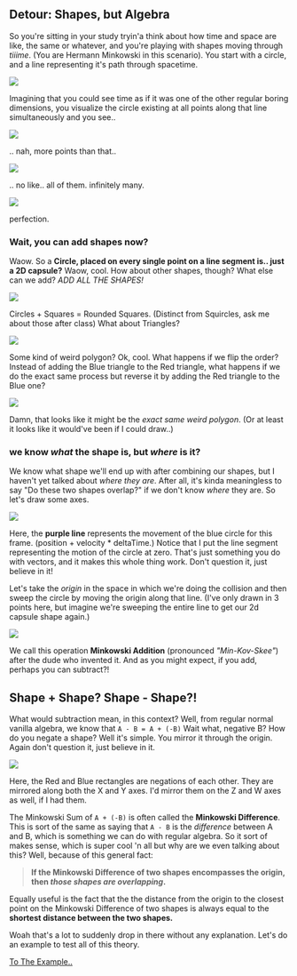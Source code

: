 ## Detour: Shapes, but Algebra

So you're sitting in your study tryin'a think about how time and space are like, the same or whatever, and you're playing with shapes moving through *tiiime*. (You are Hermann Minkowski in this scenario). You start with a circle, and a line representing it's path through spacetime.

![](img/minkowski_line_circle_1.png)

Imagining that you could see time as if it was one of the other regular boring dimensions, you visualize the circle existing at all points along that line simultaneously and you see..

![](img/minkowski_line_circle_2.png)

.. nah, more points than that..

![](img/minkowski_line_circle_3.png)

.. no like.. all of them. infinitely many.

![](img/minkowski_line_circle_4.png)

perfection.

### Wait, you can add shapes now?

Waow. So a **Circle, placed on every single point on a line segment is.. just a 2D capsule?** Waow, cool. How about other shapes, though? What else can we add? *ADD ALL THE SHAPES!*

![](img/minkowski_sum_1.png)

Circles + Squares = Rounded Squares. (Distinct from Squircles, ask me about those after class) What about Triangles?

![](img/minkowski_sum_2.png)

Some kind of weird polygon? Ok, cool. What happens if we flip the order? Instead of adding the Blue triangle to the Red triangle, what happens if we do the exact same process but reverse it by adding the Red triangle to the Blue one?

![](img/minkowski_sum_3.png)

Damn, that looks like it might be the *exact same weird polygon*. (Or at least it looks like it would've been if I could draw..)

### we know *what* the shape is, but *where* is it?

We know what shape we'll end up with after combining our shapes, but I haven't yet talked about *where they are*. After all, it's kinda meaningless to say "Do these two shapes overlap?" if we don't know *where* they are. So let's draw some axes.

![](img/minkowski_space_1.png)

Here, the **purple line** represents the movement of the blue circle for this frame. (position + velocity * deltaTime.) Notice that I put the line segment representing the motion of the circle at zero. That's just something you do with vectors, and it makes this whole thing work. Don't question it, just believe in it!

Let's take the *origin* in the space in which we're doing the collision and then sweep the circle by moving the origin along that line. (I've only drawn in 3 points here, but imagine we're sweeping the entire line to get our 2d capsule shape again.)

![](img/minkowski_space_2.png)

We call this operation **Minkowski Addition** (pronounced *"Min-Kov-Skee"*) after the dude who invented it. And as you might expect, if you add, perhaps you can subtract?!

## Shape + Shape? Shape - Shape?!

What would subtraction mean, in this context? Well, from regular normal vanilla algebra, we know that `A - B = A + (-B)` Wait what, negative B? How do you negate a shape? Well it's simple. You mirror it through the origin. Again don't question it, just believe in it.

![](img/minkowski_negation.png)

Here, the Red and Blue rectangles are negations of each other. They are mirrored along both the X and Y axes. I'd mirror them on the Z and W axes as well, if I had them.

The Minkowski Sum of `A + (-B)` is often called the **Minkowski Difference**. This is sort of the same as saying that `A - B` is the *difference* between A and B, which is something we can do with regular algebra. So it sort of makes sense, which is super cool 'n all but why are we even talking about this? Well, because of this general fact:

> **If the Minkowski Difference of two shapes encompasses the origin, then *those shapes are overlapping*.**

Equally useful is the fact that the the distance from the origin to the closest point on the Minkowski Difference of two shapes is always equal to the **shortest distance between the two shapes.**

Woah that's a lot to suddenly drop in there without any explanation. Let's do an example to test all of this theory. 

[To The Example..](4-1.md)